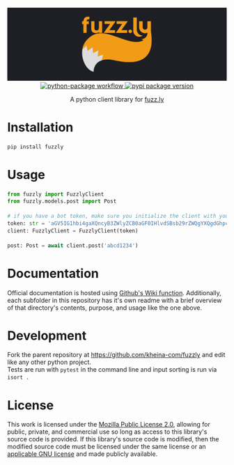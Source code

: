 <p align="center">
	<img src="https://github.com/kheina-com/fuzzly/raw/main/logo.png" alt="fuzzly Logo">
	<br>
	<a href="https://github.com/kheina-com/fuzzly/actions?query=workflow%3Apython-package+event%3Apush+branch%3Amain">
		<img src="https://github.com/kheina-com/fuzzly/actions/workflows/python-package.yml/badge.svg?branch=main" alt="python-package workflow">
	</a>
	<a href="https://pypi.org/project/fuzzly">
		<img src="https://img.shields.io/pypi/v/fuzzly?color=success&label=pypi%20package" alt="pypi package version">
	</a>
</p>
<p align="center">
	A python client library for <a href="https://dev.fuzz.ly/docs">fuzz.ly</a>
</p>


# Installation
```bash
pip install fuzzly
```


# Usage
```python
from fuzzly import FuzzlyClient
from fuzzly.models.post import Post

# if you have a bot token, make sure you initialize the client with your token
token: str = 'aGV5IG1hbi4gaXQncyB3ZWlyZCB0aGF0IHlvdSBsb29rZWQgYXQgdGhpcywgYnV0IHRoaXMgaXNuJ3QgYSByZWFsIHRva2Vu'
client: FuzzlyClient = FuzzlyClient(token)

post: Post = await client.post('abcd1234')
```


# Documentation
Official documentation is hosted using [Github's Wiki function](./wiki). Additionally, each subfolder in this repository has it's own readme with a brief overview of that directory's contents, purpose, and usage like the one above.


# Development
Fork the parent repository at https://github.com/kheina-com/fuzzly and edit like any other python project.  
Tests are run with `pytest` in the command line and input sorting is run via `isort .`


# License
This work is licensed under the [Mozilla Public License 2.0](https://choosealicense.com/licenses/mpl-2.0/), allowing for public, private, and commercial use so long as access to this library's source code is provided. If this library's source code is modified, then the modified source code must be licensed under the same license or an [applicable GNU license](https://www.mozilla.org/en-US/MPL/2.0/#1.12) and made publicly available.
